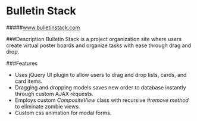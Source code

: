 # Bulletin Stack

#####www.bulletinstack.com

###Description
Bulletin Stack is a project organization site where users create virtual poster boards and organize tasks with ease through drag and drop.

###Features
* Uses jQuery UI plugin to allow users to drag and drop lists, cards, and card items.
* Dragging and dropping models saves new order to database instantly through custom AJAX requests.
* Employs custom *CompositeView* class with recursive *#remove method* to eliminate zombie views.
* Custom css animation for modal forms.
